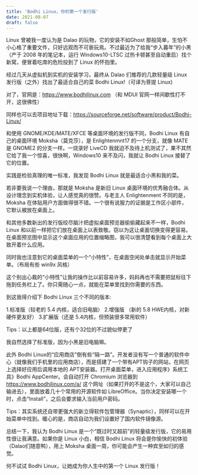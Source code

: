 ```yaml
---
title: 'Bodhi Linux，你的第一个发行版'
date: 2021-08-07
draft: false
---
```


Linux 曾被我一度认为是 Dalao 的玩物，它的安装不如Ghost 那般简单，生怕不小心格了重要文件，只好远观而不可亵玩焉。不过最近为了给我“步入暮年”的小黑（产于 2008 年的笔记本，运行 Windows10-LTSC 过热卡顿甚至自动重启）找个新窝，便冒着吃席的危险投到了 Linux 的怀抱里。

经过几天从虚拟机到实机的安装学习，最终从 Dalao 们推荐的几款轻量级 Linux 发行版（之外）找出了最适合自己的菜 Bodhi Linux!（可译为菩提 Linux)

对了，官网是：https://www.bodhilinux.com （和 MDUI 官网一样间歇性打不开，这很佛性）

同样也可以去项目地址下载：https://sourceforge.net/software/product/Bodhi-Linux/

和使用 GNOME/KDE/MATE/XFCE 等桌面环境的发行版不同，Bodhi Linux 有自己的桌面环境 Moksha（莫克莎），是 Enlightenmnt17 的一个分支，就像 MATE 是 GNOME2 的分支一样。一烧录好 LiveCD 我就迫不及待上机测试了，果不其然它给了我一个惊喜，很快啊，Windows10 来不及闪，我就让 Bodhi Linux 接替了它的位置。

实践是检验真理的唯一标准，我发现 Bodhi Linux 就是最适合小黑和我的菜。

若非要我说一个理由，那就是 Moksha 是新旧 Linux 桌面环境的优秀融合体。从设计理念到实机体验，让人感觉真的很赞。与老主人 Enlightenment 不同的是，Moksha 在体贴用户方面做得很不错。一个很有说服力的证据是工作区小部件，它默认被放在桌面上。

和其他多数新出的发行版绞尽脑汁把虚拟桌面预览器偷偷藏起来不一样，Bodhi Linux 和以前一样把它们放在桌面上以表致敬。窃以为这让桌面切换变得更容易。在桌面预览图中显示这个桌面应用的位置缩略图，我可以很清楚看到每个桌面上大致开着什么应用。

同时我也注意到它的桌面菜单的一个“小特性”，在桌面空闲处单击就显示开始菜单。（布局有些 win9x 风格）

这个别出心裁的“小特性”让我的操作比以前容易许多，妈妈再也不需要把鼠标往下拖到任务栏上了。你只需随心一点，就能在菜单里找到你需要的东西。

到这我得介绍下 Bodhi Linux 三个不同的版本:

1.标准版（较老的 5.4 内核，适合旧电脑）
2.增强版 （新的 5.8 HWE内核，对新硬件更友好）
3.扩展版（还是 5.4内核，但预装很多常用软件）

Tips：以上都是64位版，还有个32位的不过貌似停更了

我自然选择了标准版，因为小黑是旧电脑嘛。

此外 Bodhi Linux的“应用商店”倒有些“隔一路”。开发者没有写一个普通的软件中心（就像我们手机里的应用商店），而是搭建了一个带有APT钩子的网站，在网页上选择好应用后调用本地的 APT安装器。打开桌面菜单，进入应用程序》系统工具》Bodhi AppCenter。会自动打开 Chromium 浏览器到 https://www.bodhilinux.com/a/ 这个网址（如果打开的不是这个，大家可以自己输进去），里面放着几十个常用的开源软件如 LibreOffice。当你决定安装哪一个时，点击“Install”，之后会要求输入当前用户密码。

Tips：其实系统还自带更强大的新立得软件包管理器（Synaptic），同样可以在开始菜单中找到。暖心的是，商店自动为我们设置好了国内软件镜像源。

总结一下，我认为 Bodhi Linux 是一个“既过时又超前”的轻量级发行版，它的易用性很让我满意。如果你是 Linux 小白，相信 Bodhi Linux 将会是你愉快的初体验（Dalao们随意鸭），用上 Moksha 桌面一周，你可能会产生一种宾至如归的感觉。

何不试试 Bodhi Linux，让她成为你人生中的第一个 Linux 发行版！
